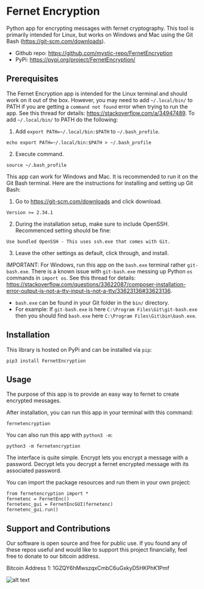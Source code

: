 # Fernet Encryption
Python app for encrypting messages with fernet cryptography. This tool is primarily intended for Linux, but works on Windows and Mac using the Git Bash (https://git-scm.com/downloads).
* Github repo: https://github.com/mystic-repo/FernetEncryption
* PyPi: https://pypi.org/project/FernetEncryption/

## Prerequisites
The Fernet Encryption app is intended for the Linux terminal and should work on it out of the box. However, you may need to add ```~/.local/bin/``` to PATH if you are getting a ```command not found``` error when trying to run the app. See this thread for details: https://stackoverflow.com/a/34947489. To add ```~/.local/bin/``` to PATH do the following:
1. Add ```export PATH=~/.local/bin:$PATH``` to ```~/.bash_profile```.
```
echo export PATH=~/.local/bin:$PATH > ~/.bash_profile
````
2. Execute command.
```
source ~/.bash_profile
```

This app can work for Windows and Mac. It is recommended to run it on the Git Bash terminal. Here are the instructions for installing and setting up Git Bash:

1. Go to https://git-scm.com/downloads and click download.
```
Version >= 2.34.1
```
2. During the installation setup, make sure to include OpenSSH. Recommenced setting should be fine:
```
Use bundled OpenSSH - This uses ssh.exe that comes with Git.
```
3. Leave the other settings as default, click through, and install.

IMPORTANT: For Windows, run this app on the ```bash.exe``` terminal rather ```git-bash.exe```. There is a known issue with ```git-bash.exe``` messing up Python ```os``` commands in ```import os```. See this thread for details: https://stackoverflow.com/questions/33622087/composer-installation-error-output-is-not-a-tty-input-is-not-a-tty/33623136#33623136.
* ```bash.exe``` can be found in your Git folder in the ```bin/``` directory.
* For example: If ```git-bash.exe``` is here ```C:\Program Files\Git\git-bash.exe``` then you should find ```bash.exe``` here ```C:\Program Files\Git\bin\bash.exe```.

## Installation
This library is hosted on PyPi and can be installed via ```pip```:
```
pip3 install FernetEncryption
```

## Usage
The purpose of this app is to provide an easy way to fernet to create encrypted messages.

After installation, you can run this app in your terminal with this command:
```
fernetencryption
```
You can also run this app with ```python3 -m```:
```
python3 -m fernetencryption
```
The interface is quite simple. Encrypt lets you encrypt a message with a password. Decrypt lets you decrypt a fernet encrypted message with its associated password.

You can import the package resources and run them in your own project:
```
from fernetencryption import *
fernetenc = FernetEnc()
fernetenc_gui = FernetEncGUI(fernetenc)
fernetenc_gui.run()
```

## Support and Contributions
Our software is open source and free for public use. If you found any of these repos useful and would like to support this project financially, feel free to donate to our bitcoin address.

Bitcoin Address 1: 1GZQY6hMwszqxCmbC6uGxkyD5HKPhK1Pmf

![alt text](https://github.com/mystic-repo/BitcoinAddresses/blob/main/btcaddr1.png?raw=true)

